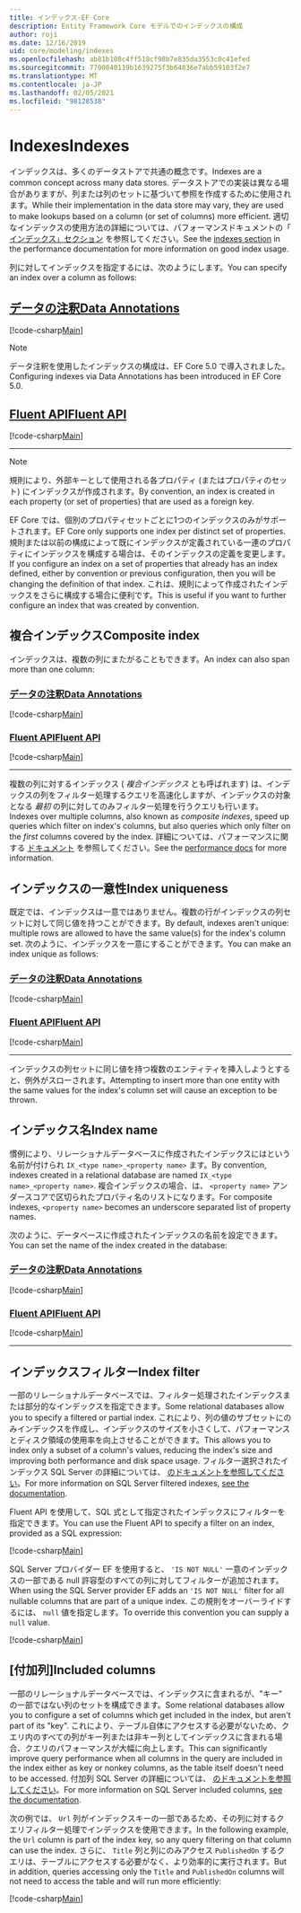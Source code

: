 ```yaml
---
title: インデックス-EF Core
description: Entity Framework Core モデルでのインデックスの構成
author: roji
ms.date: 12/16/2019
uid: core/modeling/indexes
ms.openlocfilehash: ab81b108c4ff518cf98b7e835da3553c0c41efed
ms.sourcegitcommit: 7700840119b1639275f3b64836e7abb59103f2e7
ms.translationtype: MT
ms.contentlocale: ja-JP
ms.lasthandoff: 02/05/2021
ms.locfileid: "98128538"
---
```

# <a name="indexes"></a><span data-ttu-id="5bce4-103">Indexes</span><span class="sxs-lookup"><span data-stu-id="5bce4-103">Indexes</span></span>

<span data-ttu-id="5bce4-104">インデックスは、多くのデータストアで共通の概念です。</span><span class="sxs-lookup"><span data-stu-id="5bce4-104">Indexes are a common concept across many data stores.</span></span> <span data-ttu-id="5bce4-105">データストアでの実装は異なる場合がありますが、列または列のセットに基づいて参照を作成するために使用されます。</span><span class="sxs-lookup"><span data-stu-id="5bce4-105">While their implementation in the data store may vary, they are used to make lookups based on a column (or set of columns) more efficient.</span></span> <span data-ttu-id="5bce4-106">適切なインデックスの使用方法の詳細については、パフォーマンスドキュメントの「 [インデックス」セクション](xref:core/performance/efficient-querying#use-indexes-properly) を参照してください。</span><span class="sxs-lookup"><span data-stu-id="5bce4-106">See the [indexes section](xref:core/performance/efficient-querying#use-indexes-properly) in the performance documentation for more information on good index usage.</span></span>

<span data-ttu-id="5bce4-107">列に対してインデックスを指定するには、次のようにします。</span><span class="sxs-lookup"><span data-stu-id="5bce4-107">You can specify an index over a column as follows:</span></span>

## <a name="data-annotations"></a>[<span data-ttu-id="5bce4-108">データの注釈</span><span class="sxs-lookup"><span data-stu-id="5bce4-108">Data Annotations</span></span>](#tab/data-annotations)

[!code-csharp[Main](../../../samples/core/Modeling/DataAnnotations/Index.cs?name=Index&highlight=1)]

> [!NOTE]
> <span data-ttu-id="5bce4-109">データ注釈を使用したインデックスの構成は、EF Core 5.0 で導入されました。</span><span class="sxs-lookup"><span data-stu-id="5bce4-109">Configuring indexes via Data Annotations has been introduced in EF Core 5.0.</span></span>

## <a name="fluent-api"></a>[<span data-ttu-id="5bce4-110">Fluent API</span><span class="sxs-lookup"><span data-stu-id="5bce4-110">Fluent API</span></span>](#tab/fluent-api)

[!code-csharp[Main](../../../samples/core/Modeling/FluentAPI/Index.cs?name=Index&highlight=4)]

***

> [!NOTE]
> <span data-ttu-id="5bce4-111">規則により、外部キーとして使用される各プロパティ (またはプロパティのセット) にインデックスが作成されます。</span><span class="sxs-lookup"><span data-stu-id="5bce4-111">By convention, an index is created in each property (or set of properties) that are used as a foreign key.</span></span>
>
> <span data-ttu-id="5bce4-112">EF Core では、個別のプロパティセットごとに1つのインデックスのみがサポートされます。</span><span class="sxs-lookup"><span data-stu-id="5bce4-112">EF Core only supports one index per distinct set of properties.</span></span> <span data-ttu-id="5bce4-113">規則または以前の構成によって既にインデックスが定義されている一連のプロパティにインデックスを構成する場合は、そのインデックスの定義を変更します。</span><span class="sxs-lookup"><span data-stu-id="5bce4-113">If you configure an index on a set of properties that already has an index defined, either by convention or previous configuration, then you will be changing the definition of that index.</span></span> <span data-ttu-id="5bce4-114">これは、規則によって作成されたインデックスをさらに構成する場合に便利です。</span><span class="sxs-lookup"><span data-stu-id="5bce4-114">This is useful if you want to further configure an index that was created by convention.</span></span>

## <a name="composite-index"></a><span data-ttu-id="5bce4-115">複合インデックス</span><span class="sxs-lookup"><span data-stu-id="5bce4-115">Composite index</span></span>

<span data-ttu-id="5bce4-116">インデックスは、複数の列にまたがることもできます。</span><span class="sxs-lookup"><span data-stu-id="5bce4-116">An index can also span more than one column:</span></span>

### <a name="data-annotations"></a>[<span data-ttu-id="5bce4-117">データの注釈</span><span class="sxs-lookup"><span data-stu-id="5bce4-117">Data Annotations</span></span>](#tab/data-annotations)

[!code-csharp[Main](../../../samples/core/Modeling/DataAnnotations/IndexComposite.cs?name=Composite&highlight=1)]

### <a name="fluent-api"></a>[<span data-ttu-id="5bce4-118">Fluent API</span><span class="sxs-lookup"><span data-stu-id="5bce4-118">Fluent API</span></span>](#tab/fluent-api)

[!code-csharp[Main](../../../samples/core/Modeling/FluentAPI/IndexComposite.cs?name=Composite&highlight=4)]

***

<span data-ttu-id="5bce4-119">複数の列に対するインデックス ( *複合インデックス* とも呼ばれます) は、インデックスの列をフィルター処理するクエリを高速化しますが、インデックスの対象となる *最初* の列に対してのみフィルター処理を行うクエリも行います。</span><span class="sxs-lookup"><span data-stu-id="5bce4-119">Indexes over multiple columns, also known as *composite indexes*, speed up queries which filter on index's columns, but also queries which only filter on the *first* columns covered by the index.</span></span> <span data-ttu-id="5bce4-120">詳細については、パフォーマンスに関する [ドキュメント](xref:core/performance/efficient-querying#use-indexes-properly) を参照してください。</span><span class="sxs-lookup"><span data-stu-id="5bce4-120">See the [performance docs](xref:core/performance/efficient-querying#use-indexes-properly) for more information.</span></span>

## <a name="index-uniqueness"></a><span data-ttu-id="5bce4-121">インデックスの一意性</span><span class="sxs-lookup"><span data-stu-id="5bce4-121">Index uniqueness</span></span>

<span data-ttu-id="5bce4-122">既定では、インデックスは一意ではありません。複数の行がインデックスの列セットに対して同じ値を持つことができます。</span><span class="sxs-lookup"><span data-stu-id="5bce4-122">By default, indexes aren't unique: multiple rows are allowed to have the same value(s) for the index's column set.</span></span> <span data-ttu-id="5bce4-123">次のように、インデックスを一意にすることができます。</span><span class="sxs-lookup"><span data-stu-id="5bce4-123">You can make an index unique as follows:</span></span>

### <a name="data-annotations"></a>[<span data-ttu-id="5bce4-124">データの注釈</span><span class="sxs-lookup"><span data-stu-id="5bce4-124">Data Annotations</span></span>](#tab/data-annotations)

[!code-csharp[Main](../../../samples/core/Modeling/DataAnnotations/IndexUnique.cs?name=IndexUnique&highlight=1)]

### <a name="fluent-api"></a>[<span data-ttu-id="5bce4-125">Fluent API</span><span class="sxs-lookup"><span data-stu-id="5bce4-125">Fluent API</span></span>](#tab/fluent-api)

[!code-csharp[Main](../../../samples/core/Modeling/FluentAPI/IndexUnique.cs?name=IndexUnique&highlight=5)]

***

<span data-ttu-id="5bce4-126">インデックスの列セットに同じ値を持つ複数のエンティティを挿入しようとすると、例外がスローされます。</span><span class="sxs-lookup"><span data-stu-id="5bce4-126">Attempting to insert more than one entity with the same values for the index's column set will cause an exception to be thrown.</span></span>

## <a name="index-name"></a><span data-ttu-id="5bce4-127">インデックス名</span><span class="sxs-lookup"><span data-stu-id="5bce4-127">Index name</span></span>

<span data-ttu-id="5bce4-128">慣例により、リレーショナルデータベースに作成されたインデックスにはという名前が付けられ `IX_<type name>_<property name>` ます。</span><span class="sxs-lookup"><span data-stu-id="5bce4-128">By convention, indexes created in a relational database are named `IX_<type name>_<property name>`.</span></span> <span data-ttu-id="5bce4-129">複合インデックスの場合、は、 `<property name>` アンダースコアで区切られたプロパティ名のリストになります。</span><span class="sxs-lookup"><span data-stu-id="5bce4-129">For composite indexes, `<property name>` becomes an underscore separated list of property names.</span></span>

<span data-ttu-id="5bce4-130">次のように、データベースに作成されたインデックスの名前を設定できます。</span><span class="sxs-lookup"><span data-stu-id="5bce4-130">You can set the name of the index created in the database:</span></span>

### <a name="data-annotations"></a>[<span data-ttu-id="5bce4-131">データの注釈</span><span class="sxs-lookup"><span data-stu-id="5bce4-131">Data Annotations</span></span>](#tab/data-annotations)

[!code-csharp[Main](../../../samples/core/Modeling/DataAnnotations/IndexName.cs?name=IndexName&highlight=1)]

### <a name="fluent-api"></a>[<span data-ttu-id="5bce4-132">Fluent API</span><span class="sxs-lookup"><span data-stu-id="5bce4-132">Fluent API</span></span>](#tab/fluent-api)

[!code-csharp[Main](../../../samples/core/Modeling/FluentAPI/IndexName.cs?name=IndexName&highlight=5)]

***

## <a name="index-filter"></a><span data-ttu-id="5bce4-133">インデックスフィルター</span><span class="sxs-lookup"><span data-stu-id="5bce4-133">Index filter</span></span>

<span data-ttu-id="5bce4-134">一部のリレーショナルデータベースでは、フィルター処理されたインデックスまたは部分的なインデックスを指定できます。</span><span class="sxs-lookup"><span data-stu-id="5bce4-134">Some relational databases allow you to specify a filtered or partial index.</span></span> <span data-ttu-id="5bce4-135">これにより、列の値のサブセットにのみインデックスを作成し、インデックスのサイズを小さくして、パフォーマンスとディスク領域の使用率を向上させることができます。</span><span class="sxs-lookup"><span data-stu-id="5bce4-135">This allows you to index only a subset of a column's values, reducing the index's size and improving both performance and disk space usage.</span></span> <span data-ttu-id="5bce4-136">フィルター選択されたインデックス SQL Server の詳細については、 [のドキュメントを参照してください](/sql/relational-databases/indexes/create-filtered-indexes)。</span><span class="sxs-lookup"><span data-stu-id="5bce4-136">For more information on SQL Server filtered indexes, [see the documentation](/sql/relational-databases/indexes/create-filtered-indexes).</span></span>

<span data-ttu-id="5bce4-137">Fluent API を使用して、SQL 式として指定されたインデックスにフィルターを指定できます。</span><span class="sxs-lookup"><span data-stu-id="5bce4-137">You can use the Fluent API to specify a filter on an index, provided as a SQL expression:</span></span>

[!code-csharp[Main](../../../samples/core/Modeling/FluentAPI/IndexFilter.cs?name=IndexFilter&highlight=5)]

<span data-ttu-id="5bce4-138">SQL Server プロバイダー EF を使用すると、 `'IS NOT NULL'` 一意のインデックスの一部である null 許容型のすべての列に対してフィルターが追加されます。</span><span class="sxs-lookup"><span data-stu-id="5bce4-138">When using the SQL Server provider EF adds an `'IS NOT NULL'` filter for all nullable columns that are part of a unique index.</span></span> <span data-ttu-id="5bce4-139">この規則をオーバーライドするには、 `null` 値を指定します。</span><span class="sxs-lookup"><span data-stu-id="5bce4-139">To override this convention you can supply a `null` value.</span></span>

[!code-csharp[Main](../../../samples/core/Modeling/FluentAPI/IndexNoFilter.cs?name=IndexNoFilter&highlight=6)]

## <a name="included-columns"></a><span data-ttu-id="5bce4-140">[付加列]</span><span class="sxs-lookup"><span data-stu-id="5bce4-140">Included columns</span></span>

<span data-ttu-id="5bce4-141">一部のリレーショナルデータベースでは、インデックスに含まれるが、"キー" の一部ではない列のセットを構成できます。</span><span class="sxs-lookup"><span data-stu-id="5bce4-141">Some relational databases allow you to configure a set of columns which get included in the index, but aren't part of its "key".</span></span> <span data-ttu-id="5bce4-142">これにより、テーブル自体にアクセスする必要がないため、クエリ内のすべての列がキー列または非キー列としてインデックスに含まれる場合、クエリのパフォーマンスが大幅に向上します。</span><span class="sxs-lookup"><span data-stu-id="5bce4-142">This can significantly improve query performance when all columns in the query are included in the index either as key or nonkey columns, as the table itself doesn't need to be accessed.</span></span> <span data-ttu-id="5bce4-143">付加列 SQL Server の詳細については、 [のドキュメントを参照してください](/sql/relational-databases/indexes/create-indexes-with-included-columns)。</span><span class="sxs-lookup"><span data-stu-id="5bce4-143">For more information on SQL Server included columns, [see the documentation](/sql/relational-databases/indexes/create-indexes-with-included-columns).</span></span>

<span data-ttu-id="5bce4-144">次の例では、 `Url` 列がインデックスキーの一部であるため、その列に対するクエリフィルター処理でインデックスを使用できます。</span><span class="sxs-lookup"><span data-stu-id="5bce4-144">In the following example, the `Url` column is part of the index key, so any query filtering on that column can use the index.</span></span> <span data-ttu-id="5bce4-145">さらに、 `Title` 列と列にのみアクセス `PublishedOn` するクエリは、テーブルにアクセスする必要がなく、より効率的に実行されます。</span><span class="sxs-lookup"><span data-stu-id="5bce4-145">But in addition, queries accessing only the `Title` and `PublishedOn` columns will not need to access the table and will run more efficiently:</span></span>

[!code-csharp[Main](../../../samples/core/Modeling/FluentAPI/IndexInclude.cs?name=IndexInclude&highlight=5-9)]
